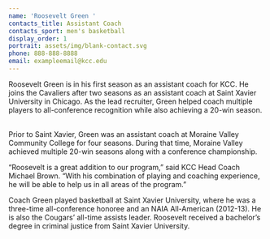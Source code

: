 ```yaml
---
name: 'Roosevelt Green '
contacts_title: Assistant Coach
contacts_sport: men's basketball
display_order: 1
portrait: assets/img/blank-contact.svg
phone: 888-888-8888
email: exampleemail@kcc.edu
---
```

Roosevelt Green is in his first season as an assistant coach for KCC. He joins the Cavaliers after two seasons as an assistant coach at Saint Xavier University in Chicago. As the lead recruiter, Green helped coach multiple players to all-conference recognition while also achieving a 20-win season. &nbsp;

Prior to Saint Xavier, Green was an assistant coach at Moraine Valley Community College for four seasons. During that time, Moraine Valley achieved multiple 20-win seasons along with a conference championship.

“Roosevelt is a great addition to our program,” said KCC Head Coach Michael Brown. “With his combination of playing and coaching experience, he will be able to help us in all areas of the program.”

Coach Green played basketball at Saint Xavier University, where he was a three-time all-conference honoree and an NAIA All-American (2012-13). He is also the Cougars’ all-time assists leader. Roosevelt received a bachelor’s degree in criminal justice from Saint Xavier University.
